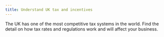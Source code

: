 ```yaml
---
title: Understand UK tax and incentives
---
```


The UK has one of the most competitive tax systems in the world. Find the detail on how tax rates and regulations work and will affect your business.
